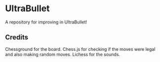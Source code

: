 # UltraBullet

A repository for improving in UltraBullet!

## Credits 

Chessground for the board.
Chess.js for checking if the moves were legal and also making random moves.
Lichess for the sounds.
